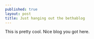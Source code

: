 ```yaml
---
published: true
layout: post
title: Just hanging out the bethablog
---
```


This is pretty cool. Nice blog you got here. 